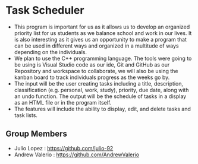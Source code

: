 # Task Scheduler
 * This program is important for us as it allows us to develop an organized priority list for us students as we balance school and work in our lives. It is also interesting as it gives us an opportunity to make a program that can be used in different ways and organized in a multitude of ways depending on the individuals.
* We plan to use the C++ programming language. The tools were going to be using is Visual Studio code as our ide, Git and GitHub as our Repository and workspace to collaborate, we will also be using the kanban board to track individuals progress as the weeks go by.
 * The input will be the user creating tasks including a title, description, classification (e.g. personal, work, study), priority, due date, along with an undo function. The output will be the schedule of tasks in a display as an HTML file or in the program itself.
* The features will include the ability to display, edit, and delete tasks and task lists.
## Group Members
* Julio Lopez : https://github.com/julio-92
* Andrew Valerio : https://github.com/AndrewValerio
